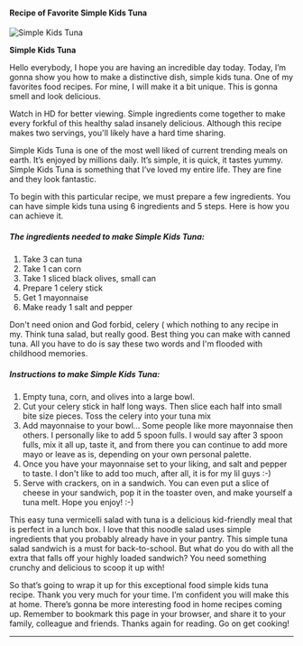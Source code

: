             

#### Recipe of Favorite Simple Kids Tuna

![Simple Kids Tuna](https://img-global.cpcdn.com/recipes/5432010502832128/751x532cq70/simple-kids-tuna-recipe-main-photo.jpg)

**Simple Kids Tuna**

Hello everybody, I hope you are having an incredible day today. Today, I’m gonna show you how to make a distinctive dish, simple kids tuna. One of my favorites food recipes. For mine, I will make it a bit unique. This is gonna smell and look delicious.

Watch in HD for better viewing. Simple ingredients come together to make every forkful of this healthy salad insanely delicious. Although this recipe makes two servings, you'll likely have a hard time sharing.

Simple Kids Tuna is one of the most well liked of current trending meals on earth. It’s enjoyed by millions daily. It’s simple, it is quick, it tastes yummy. Simple Kids Tuna is something that I’ve loved my entire life. They are fine and they look fantastic.

To begin with this particular recipe, we must prepare a few ingredients. You can have simple kids tuna using 6 ingredients and 5 steps. Here is how you can achieve it.

##### The ingredients needed to make Simple Kids Tuna:

1.  Take 3 can tuna
2.  Take 1 can corn
3.  Take 1 sliced black olives, small can
4.  Prepare 1 celery stick
5.  Get 1 mayonnaise
6.  Make ready 1 salt and pepper

Don't need onion and God forbid, celery ( which nothing to any recipe in my. Think tuna salad, but really good. Best thing you can make with canned tuna. All you have to do is say these two words and I'm flooded with childhood memories.

##### Instructions to make Simple Kids Tuna:

1.  Empty tuna, corn, and olives into a large bowl.
2.  Cut your celery stick in half long ways. Then slice each half into small bite size pieces. Toss the celery into your tuna mix
3.  Add mayonnaise to your bowl… Some people like more mayonnaise then others. I personally like to add 5 spoon fulls. I would say after 3 spoon fulls, mix it all up, taste it, and from there you can continue to add more mayo or leave as is, depending on your own personal palette.
4.  Once you have your mayonnaise set to your liking, and salt and pepper to taste. I don't like to add too much, after all, it is for my lil guys :-)
5.  Serve with crackers, on in a sandwich. You can even put a slice of cheese in your sandwich, pop it in the toaster oven, and make yourself a tuna melt. Hope you enjoy! :-)

This easy tuna vermicelli salad with tuna is a delicious kid-friendly meal that is perfect in a lunch box. I love that this noodle salad uses simple ingredients that you probably already have in your pantry. This simple tuna salad sandwich is a must for back-to-school. But what do you do with all the extra that falls off your highly loaded sandwich? You need something crunchy and delicious to scoop it up with!

So that’s going to wrap it up for this exceptional food simple kids tuna recipe. Thank you very much for your time. I’m confident you will make this at home. There’s gonna be more interesting food in home recipes coming up. Remember to bookmark this page in your browser, and share it to your family, colleague and friends. Thanks again for reading. Go on get cooking!

* * *